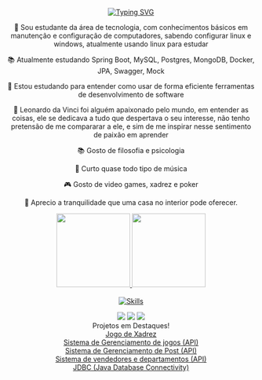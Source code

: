 <p align="center">
  <a href="https://git.io/typing-svg">
    <img src="https://readme-typing-svg.demolab.com?font=Fira+Code&weight=600&size=25&pause=1000&color=ffffff&width=500&lines=Bem+vindo+ao+meu+github!;Eu+sou+Danilo+Pereira+%E2%98%95%F0%9F%92%BB%F0%9F%8C%9F" alt="Typing SVG">
  </a>
</p>

<div align="center">
🔭 Sou estudante da área de tecnologia, com conhecimentos básicos em manutenção e configuração de computadores, sabendo configurar linux e windows, atualmente usando linux para estudar

📚 Atualmente estudando Spring Boot, MySQL, Postgres, MongoDB, Docker, JPA, Swagger, Mock

🌱 Estou estudando para entender como usar de forma eficiente ferramentas de desenvolvimento de software

💬  Leonardo da Vinci foi alguém apaixonado pelo mundo, em entender as coisas, ele se dedicava a tudo que despertava o seu interesse, não tenho pretensão de me compararar a ele, e sim de me inspirar nesse sentimento de paixão em aprender

 📚 Gosto de filosofia e psicologia

 🎵 Curto quase todo tipo de música

 🎮 Gosto de video games, xadrez e poker

 🏡 Aprecio a tranquilidade que uma casa no interior pode oferecer.

</div>

<div align="center">
  <a href="https://github.com/danilo-dps">
  <img height="150em" src="https://github-readme-stats.vercel.app/api?username=danilo-dps&show_icons=true&theme=dark&include_all_commits=true&count_private=true"/>
  <img height="150em" src="https://github-readme-stats.vercel.app/api/top-langs/?username=danilo-dps&layout=compact&langs_count=7&theme=dark"/>
</div>
    
  <div style="display: inline_block" align="center"><br>
  <a href="https://skillicons.dev">
    <img align="center" src="https://skillicons.dev/icons?i=java,spring,py,c,cs,cpp,dotnet,eclipse,git,github,hibernate,linux,maven,mongodb,postman,vscode,docker,debian,vim" alt="Skills">
  </a>
  </div>

  <p></p>
  <div align="center"> 
  <a href = "mailto:danilodpsnilo@outlook.com"><img src="https://img.shields.io/badge/-Hotmail-%23333?style=for-the-badge&logo=hotmail&logoColor=white"></a>
  <a href="https://www.linkedin.com/in/danilo-pereira-862510259/"><img src="https://img.shields.io/badge/-LinkedIn-%230077B5?style=for-the-badge&logo=linkedin&logoColor=white"></a> 
  <a href="mailto:danilodpsnilo@gmail.com"><img src="https://img.shields.io/badge/Gmail-D14836?style=for-the-badge&logo=gmail&logoColor=white"></a> 
 
  </div>

<div align="center">
  Projetos em Destaques!
</div>

<div align="center">
  <a href="https://github.com/Danilo-dps/Sistema_Xadrez_java">Jogo de Xadrez</a><br>
  <a href="https://github.com/Danilo-dps/dslist-backend">Sistema de Gerenciamento de jogos (API)</a><br>
  <a href="https://github.com/Danilo-dps/workshop-spring-boot-mongodb">Sistema de Gerenciamento de Post (API)</a><br>
  <a href="https://github.com/Danilo-dps/workshop-springboot-jpa">Sistema de vendedores e departamentos (API)</a><br>
  <a href="https://github.com/Danilo-dps/java-database-connectivity">JDBC (Java Database Connectivity)</a>
</div>
